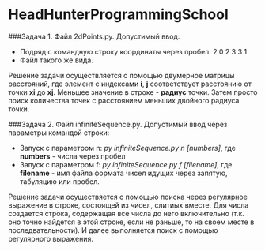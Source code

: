 # HeadHunterProgrammingSchool


###Задача 1.
Файл 2dPoints.py.
Допустимый ввод:
* Подряд с командную строку координаты через пробел:
  2 0
  2 3
  3 1
* Файл такого же вида.

Решение задачи осуществляется с помощью двумерное матрицы расстояний, где элемент с индексами **i**, **j** соответствует расстоянию от точки **xi** до **xj**. Меньшее значение в строке - **радиус** точки. Затем просто поиск количества точек с расстоянием меньших двойного радиуса точки.


###Задача 2.
Файл infiniteSequence.py.
Допустимый ввод через параметры командой строки:
* Запуск с параметром n:
  *py infiniteSequence.py n [numbers]*, где **numbers** - числа через пробел
* Запуск с параметром f:
  *py infiniteSequence.py f [filename]*, где **filename** - имя файла формата чисел идущих через запятую, табуляцию или пробел.

Решение задачи осуществяется с помощью поиска через регулярное выражение в строке, состоящей из чисел, слитиых вместе.  Для числа создается строка, содержащая все числа до него включительно (т.к. оно точно найдется в этой строке, если не раньше, то на своем месте в последвательности). И далее выполняется поиск с помощью регулярного выражения.
